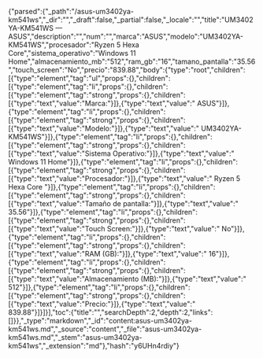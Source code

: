 {"parsed":{"_path":"/asus-um3402ya-km541ws","_dir":"","_draft":false,"_partial":false,"_locale":"","title":"UM3402YA-KM541WS — ASUS","description":"","num":"","marca":"ASUS","modelo":"UM3402YA-KM541WS","procesador":"Ryzen 5 Hexa Core","sistema_operativo":"Windows 11 Home","almacenamiento_mb":"512","ram_gb":"16","tamano_pantalla":"35.56","touch_screen":"No","precio":"839.88","body":{"type":"root","children":[{"type":"element","tag":"ul","props":{},"children":[{"type":"element","tag":"li","props":{},"children":[{"type":"element","tag":"strong","props":{},"children":[{"type":"text","value":"Marca:"}]},{"type":"text","value":" ASUS"}]},{"type":"element","tag":"li","props":{},"children":[{"type":"element","tag":"strong","props":{},"children":[{"type":"text","value":"Modelo:"}]},{"type":"text","value":" UM3402YA-KM541WS"}]},{"type":"element","tag":"li","props":{},"children":[{"type":"element","tag":"strong","props":{},"children":[{"type":"text","value":"Sistema Operativo:"}]},{"type":"text","value":" Windows 11 Home"}]},{"type":"element","tag":"li","props":{},"children":[{"type":"element","tag":"strong","props":{},"children":[{"type":"text","value":"Procesador:"}]},{"type":"text","value":" Ryzen 5 Hexa Core "}]},{"type":"element","tag":"li","props":{},"children":[{"type":"element","tag":"strong","props":{},"children":[{"type":"text","value":"Tamaño de pantalla:"}]},{"type":"text","value":" 35.56"}]},{"type":"element","tag":"li","props":{},"children":[{"type":"element","tag":"strong","props":{},"children":[{"type":"text","value":"Touch Screen:"}]},{"type":"text","value":" No"}]},{"type":"element","tag":"li","props":{},"children":[{"type":"element","tag":"strong","props":{},"children":[{"type":"text","value":"RAM (GB):"}]},{"type":"text","value":" 16"}]},{"type":"element","tag":"li","props":{},"children":[{"type":"element","tag":"strong","props":{},"children":[{"type":"text","value":"Almacenamiento (MB):"}]},{"type":"text","value":" 512"}]},{"type":"element","tag":"li","props":{},"children":[{"type":"element","tag":"strong","props":{},"children":[{"type":"text","value":"Precio:"}]},{"type":"text","value":" 839.88"}]}]}],"toc":{"title":"","searchDepth":2,"depth":2,"links":[]}},"_type":"markdown","_id":"content:asus-um3402ya-km541ws.md","_source":"content","_file":"asus-um3402ya-km541ws.md","_stem":"asus-um3402ya-km541ws","_extension":"md"},"hash":"y6UHn4rdiy"}